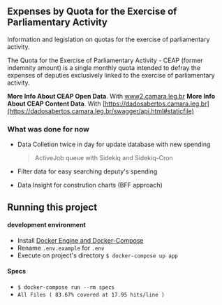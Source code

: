 ## Expenses by Quota for the Exercise of Parliamentary Activity

Information and legislation on quotas for the exercise of parliamentary activity.

The Quota for the Exercise of Parliamentary Activity - CEAP (former indemnity amount) is a single monthly quota intended to defray the expenses of deputies exclusively linked to the exercise of parliamentary activity.

**More Info About CEAP Open Data**. With [www2.camara.leg.br](https://www2.camara.leg.br/transparencia/cota-para-exercicio-da-atividade-parlamentar/explicacoes-sobre-o-formato-dos-arquivos-xml)
**More Info About CEAP Content Data**. With [https://dadosabertos.camara.leg.br](https://dadosabertos.camara.leg.br/swagger/api.html#staticfile)


### What was done for now

- Data Colletion twice in day for update database with new spending
	> ActiveJob queue with Sidekiq and Sidekiq-Cron

- Filter data for easy searching deputy's spending
- Data Insight for constrution charts (BFF approach)


## Running this project

#### development environment
- Install [Docker Engine and Docker-Compose](https://docs.docker.com/engine/install/)
- Rename `.env.example` for `.env`
- Execute on project's directory `$ docker-compose up app`

#### Specs
  - `$ docker-compose run --rm specs`
  - `All Files ( 83.67% covered at 17.95 hits/line )`
